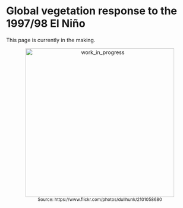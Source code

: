 
# Global vegetation response to the 1997/98 El Ni&ntilde;o

This page is currently in the making. 

<center>
  <img src="http://i.imgur.com/u9RRmZA.jpg" alt="work_in_progress" style="width: 400px;"/><br>
  <small>Source: https://www.flickr.com/photos/dullhunk/2101058680</small>
</center>
